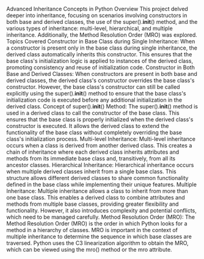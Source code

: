 Advanced Inheritance Concepts in Python
Overview
This project delved deeper into inheritance, focusing on scenarios involving constructors in both base and derived classes, the use of the super().__init__() method, and the various types of inheritance: multi-level, hierarchical, and multiple inheritance. Additionally, the Method Resolution Order (MRO) was explored.
Topics Covered
Constructor in Base Class during Single Inheritance: When a constructor is present only in the base class during single inheritance, the derived class automatically inherits this constructor. This ensures that the base class's initialization logic is applied to instances of the derived class, promoting consistency and reuse of initialization code.
Constructor in Both Base and Derived Classes: When constructors are present in both base and derived classes, the derived class's constructor overrides the base class's constructor. However, the base class's constructor can still be called explicitly using the super().__init__() method to ensure that the base class's initialization code is executed before any additional initialization in the derived class.
Concept of super().__init__() Method: The super().__init__() method is used in a derived class to call the constructor of the base class. This ensures that the base class is properly initialized when the derived class's constructor is executed. It allows the derived class to extend the functionality of the base class without completely overriding the base class's initialization process.
Multi-level Inheritance: Multi-level inheritance occurs when a class is derived from another derived class. This creates a chain of inheritance where each derived class inherits attributes and methods from its immediate base class and, transitively, from all its ancestor classes.
Hierarchical Inheritance: Hierarchical inheritance occurs when multiple derived classes inherit from a single base class. This structure allows different derived classes to share common functionality defined in the base class while implementing their unique features.
Multiple Inheritance: Multiple inheritance allows a class to inherit from more than one base class. This enables a derived class to combine attributes and methods from multiple base classes, providing greater flexibility and functionality. However, it also introduces complexity and potential conflicts, which need to be managed carefully.
Method Resolution Order (MRO): The Method Resolution Order (MRO) is the order in which Python looks for a method in a hierarchy of classes. MRO is important in the context of multiple inheritance to determine the sequence in which base classes are traversed. Python uses the C3 linearization algorithm to obtain the MRO, which can be viewed using the mro() method or the mro attribute.

